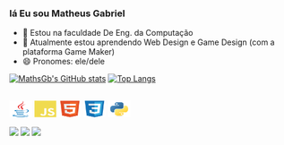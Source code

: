 ### lá Eu sou Matheus Gabriel

- 🔭 Estou na faculdade De Eng. da Computação
- 🌱 Atualmente estou aprendendo Web Design e Game Design (com a plataforma Game Maker)
- 😄 Pronomes: ele/dele

[![MathsGb's GitHub stats](https://github-readme-stats.vercel.app/api?username=MathsGb&theme=bear&hide=prs,contribs)](https://github.com/MathsGb/github-readme-stats)
[![Top Langs](https://github-readme-stats.vercel.app/api/top-langs/?username=MathsGb&layout=compact&theme=bear&size_weight=0.1&count_weight=1)](https://github.com/MathsGb/github-readme-stats)

<div style="display: inline_block"><br>
  <img align="center" alt="Iza-Java" height="30" width="40" src="https://raw.githubusercontent.com/devicons/devicon/master/icons/java/java-original.svg">
  <img align="center" alt="Iza-Js" height="30" width="40" src="https://raw.githubusercontent.com/devicons/devicon/master/icons/javascript/javascript-plain.svg">
  <img align="center" alt="Iza-HTML" height="30" width="40" src="https://raw.githubusercontent.com/devicons/devicon/master/icons/html5/html5-original.svg">
  <img align="center" alt="Rafa-CSS" height="30" width="40" src="https://raw.githubusercontent.com/devicons/devicon/master/icons/css3/css3-original.svg">
  <img align="center" alt="Rafa-Python" height="30" width="40" src="https://raw.githubusercontent.com/devicons/devicon/master/icons/python/python-original.svg">
</div>

<div style="display: inline_block"><br>
  <a href="[https://www.instagram.com/matheusgbw/]" target="_blank"><img src="https://img.shields.io/badge/-Instagram-%23E4405F?style=for-the-badge&logo=instagram&logoColor=white" target="_blank"></a> 
  <a href = "mailto:matheus.g.v.nova2002@gmail.com"><img src="https://img.shields.io/badge/-Gmail-%23333?style=for-the-badge&logo=gmail&logoColor=white" target="_blank"></a>
  <a href="[https://www.linkedin.com/in/matheus-gabriel-081b6626b/]" target="_blank"><img src="https://img.shields.io/badge/-LinkedIn-%230077B5?style=for-the-badge&logo=linkedin&logoColor=white" target="_blank"></a> 
</div>
